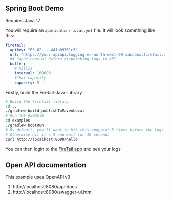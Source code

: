 ## Spring Boot Demo

Requires Java 17

You will require an `application-local.yml` file. It will look something like this:

```yaml
firetail:
  apikey: "PS-02....441b09761c3"
  url: "https://your-apiapi.logging.eu-north-west-99.sandbox.firetail.app"
  ## Cache control before dispatching logs to API
  buffer:
    # Millis
    interval: 100000
    # Max capacity
    capacity: 5

```

Firstly, build the Firetail-Java-Library

```bash
# Build the firetail library
cd ..
./gradlew build publishToMavenLocal
# Run the example
cd examples
./gradlew bootRun
# By default, you'll want to hit this endpoint 5 times before the logs are dispatched
# Otherwise hit it < 5 and wait for 10 seconds
curl http://localhost:8080/hello
```

You can then login to the [FireTail app](https://www.sandbox.firetail.app/) and see your logs

## Open API documentation

This example uses OpenAPI v3

 1. http://localhost:8080/api-docs
 2. http://localhost:8080/swagger-ui.html